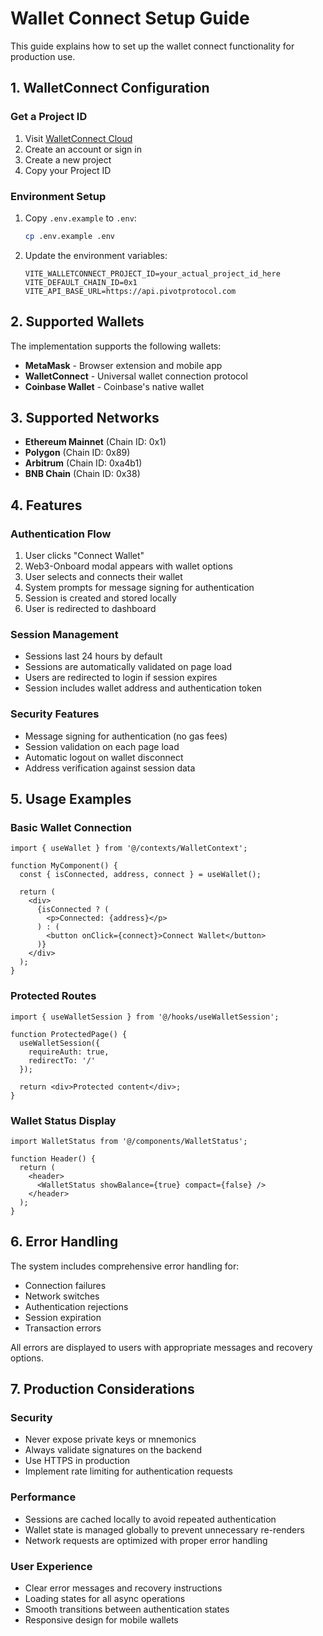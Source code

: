 # Wallet Connect Setup Guide

This guide explains how to set up the wallet connect functionality for production use.

## 1. WalletConnect Configuration

### Get a Project ID
1. Visit [WalletConnect Cloud](https://cloud.walletconnect.com/)
2. Create an account or sign in
3. Create a new project
4. Copy your Project ID

### Environment Setup
1. Copy `.env.example` to `.env`:
   ```bash
   cp .env.example .env
   ```

2. Update the environment variables:
   ```env
   VITE_WALLETCONNECT_PROJECT_ID=your_actual_project_id_here
   VITE_DEFAULT_CHAIN_ID=0x1
   VITE_API_BASE_URL=https://api.pivotprotocol.com
   ```

## 2. Supported Wallets

The implementation supports the following wallets:
- **MetaMask** - Browser extension and mobile app
- **WalletConnect** - Universal wallet connection protocol
- **Coinbase Wallet** - Coinbase's native wallet

## 3. Supported Networks

- **Ethereum Mainnet** (Chain ID: 0x1)
- **Polygon** (Chain ID: 0x89) 
- **Arbitrum** (Chain ID: 0xa4b1)
- **BNB Chain** (Chain ID: 0x38)

## 4. Features

### Authentication Flow
1. User clicks "Connect Wallet"
2. Web3-Onboard modal appears with wallet options
3. User selects and connects their wallet
4. System prompts for message signing for authentication
5. Session is created and stored locally
6. User is redirected to dashboard

### Session Management
- Sessions last 24 hours by default
- Sessions are automatically validated on page load
- Users are redirected to login if session expires
- Session includes wallet address and authentication token

### Security Features
- Message signing for authentication (no gas fees)
- Session validation on each page load
- Automatic logout on wallet disconnect
- Address verification against session data

## 5. Usage Examples

### Basic Wallet Connection
```tsx
import { useWallet } from '@/contexts/WalletContext';

function MyComponent() {
  const { isConnected, address, connect } = useWallet();
  
  return (
    <div>
      {isConnected ? (
        <p>Connected: {address}</p>
      ) : (
        <button onClick={connect}>Connect Wallet</button>
      )}
    </div>
  );
}
```

### Protected Routes
```tsx
import { useWalletSession } from '@/hooks/useWalletSession';

function ProtectedPage() {
  useWalletSession({ 
    requireAuth: true, 
    redirectTo: '/' 
  });
  
  return <div>Protected content</div>;
}
```

### Wallet Status Display
```tsx
import WalletStatus from '@/components/WalletStatus';

function Header() {
  return (
    <header>
      <WalletStatus showBalance={true} compact={false} />
    </header>
  );
}
```

## 6. Error Handling

The system includes comprehensive error handling for:
- Connection failures
- Network switches
- Authentication rejections
- Session expiration
- Transaction errors

All errors are displayed to users with appropriate messages and recovery options.

## 7. Production Considerations

### Security
- Never expose private keys or mnemonics
- Always validate signatures on the backend
- Use HTTPS in production
- Implement rate limiting for authentication requests

### Performance
- Sessions are cached locally to avoid repeated authentication
- Wallet state is managed globally to prevent unnecessary re-renders
- Network requests are optimized with proper error handling

### User Experience
- Clear error messages and recovery instructions
- Loading states for all async operations
- Smooth transitions between authentication states
- Responsive design for mobile wallets